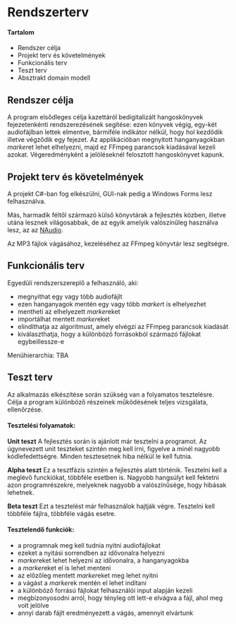 # Rendszerterv
#### Tartalom
- Rendszer célja
- Projekt terv és követelmények
- Funkcionális terv
- Teszt terv
- Absztrakt domain modell

## Rendszer célja
A program elsődleges célja kazettáról bedigitalizált hangoskönyvek fejezetenkénti rendszerezésének segítése: ezen könyvek végig, egy-két audiofájlban lettek elmentve, bármiféle indikátor nélkül, hogy hol kezdődik illetve végződik egy fejezet.
Az applikációban megnyitott hanganyagokban *marker*et lehet elhelyezni, majd ez FFmpeg parancsok kiadásával kezeli azokat. Végeredményként a jelöléseknél felosztott hangoskönyvet kapunk.

## Projekt terv és követelmények
A projekt C#-ban fog elkészülni, GUI-nak pedig a Windows Forms lesz felhasználva.

Más, harmadik féltől származó külső könyvtárak a fejlesztés közben, illetve utána lesznek világosabbak, de az egyik amelyik valószínűleg használva lesz, az az [NAudio](https://github.com/naudio/NAudio).

Az MP3 fájlok vágásához, kezeléséhez az FFmpeg könyvtár lesz segítségre.

## Funkcionális terv
Egyedüli rendszerszereplő a felhasználó, aki:
- megnyithat egy vagy több audiofájlt
- ezen hanganyagok mentén egy vagy több *marker*t is elhelyezhet
- mentheti az elhelyezett *marker*eket
- importálhat mentett *marker*eket
- elindíthatja az algoritmust, amely elvégzi az FFmpeg parancsok kiadását
- kiválaszthatja, hogy a különböző forrásokból származó fájlokat egybeillessze-e

Menühierarchia:
TBA

## Teszt terv
Az alkalmazás elkészítése során szükség van a folyamatos tesztelésre. Célja a program különböző részeinek működésének teljes vizsgálata, ellenőrzése.

#### Tesztelési folyamatok:
**Unit teszt**
A fejlesztés során is ajánlott már tesztelni a programot. Az úgynevezett unit teszteket szintén meg kell írni, figyelve a minél nagyobb kódlefedettségre.
Minden tesztesetnek hiba nélkül le kell futnia.

**Alpha teszt**
Ez a tesztfázis szintén a fejlesztés alatt történik. Tesztelni kell a meglévő funckiókat, többféle esetben is.
Nagyobb hangsúlyt kell fektetni azon programrészekre, melyeknek nagyobb a valószínűsége, hogy hibásak lehetnek.

**Beta teszt**
Ezt a tesztelést már felhasználok hajtják végre. Tesztelni kell többféle fájlra, többféle vágás esetre.

#### Tesztelendő funkciók:
- a programnak meg kell tudnia nyitni audiofájlokat
- ezeket a nyitási sorrendben az idővonalra helyezni
- *marker*eket lehet helyezni az idővonalra, a hanganyagokba
- a *marker*eket el is lehet menteni
- az előzőleg mentett *marker*eket meg lehet nyitni
- a vágást a *marker*ek mentén el lehet indítani
- a különböző forrású fájlokat felhasználói input alapján kezeli
- megbizonyosodni arról, hogy tényleg ott lett-e elvágva a fájl, ahol meg volt jelölve
- annyi darab fájlt eredményezett a vágás, amennyit elvártunk
